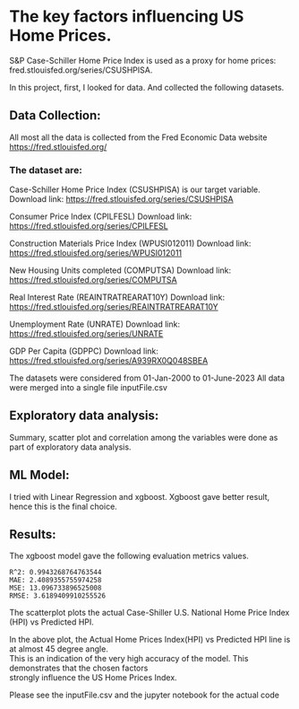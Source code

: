 # The key factors influencing US Home Prices.

S&P Case-Schiller Home Price Index is used as a proxy for home prices: fred.stlouisfed.org/series/CSUSHPISA.

In this project, first, I looked for data. And collected the following datasets.

## Data Collection:
All most all the data is collected from the Fred Economic Data website https://fred.stlouisfed.org/

### The dataset are:
Case-Schiller Home Price Index (CSUSHPISA) is our target variable.
Download link: https://fred.stlouisfed.org/series/CSUSHPISA

Consumer Price Index (CPILFESL)
Download link: https://fred.stlouisfed.org/series/CPILFESL

Construction Materials Price Index (WPUSI012011)
Download link: https://fred.stlouisfed.org/series/WPUSI012011

New Housing Units completed (COMPUTSA)
Download link: https://fred.stlouisfed.org/series/COMPUTSA

Real Interest Rate (REAINTRATREARAT10Y)
Download link: https://fred.stlouisfed.org/series/REAINTRATREARAT10Y

Unemployment Rate (UNRATE)
Download link: https://fred.stlouisfed.org/series/UNRATE

GDP Per Capita (GDPPC)
Download link: https://fred.stlouisfed.org/series/A939RX0Q048SBEA

The datasets were considered from 01-Jan-2000 to 01-June-2023
All data were merged into a single file inputFile.csv

## Exploratory data analysis:
Summary, scatter plot and correlation among the variables were done as part of exploratory data analysis.

## ML Model:
I tried with Linear Regression and xgboost. Xgboost gave better result, hence this is the final choice.

## Results:
The xgboost model gave the following evaluation metrics values.
```
R^2: 0.9943268764763544
MAE: 2.4089355755974258
MSE: 13.096733896525008
RMSE: 3.6189409910255526
```
The scatterplot plots the actual Case-Shiller U.S. National Home Price Index (HPI) vs Predicted HPI.


In the above plot, the Actual Home Prices Index(HPI) vs Predicted HPI line is at almost 45 degree angle.   
This is an indication of the very high accuracy of the model. This demonstrates that the chosen factors   
strongly influence the US Home Prices Index.

Please see the inputFile.csv and the jupyter notebook for the actual code


